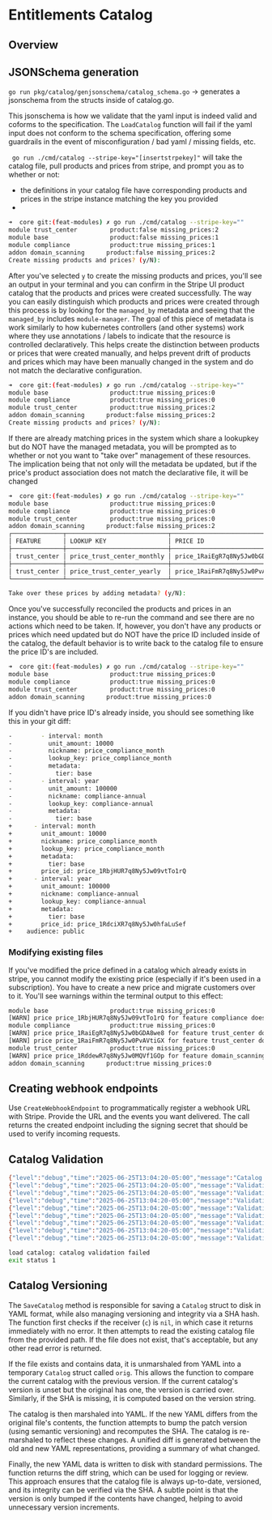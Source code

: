 # Entitlements Catalog

## Overview

## JSONSchema generation

`go run pkg/catalog/genjsonschema/catalog_schema.go` -> generates a jsonschema from the structs inside of catalog.go.

This jsonschema is how we validate that the yaml input is indeed valid and coforms to the specification. The `LoadCatalog` function will fail if the yaml input does not conform to the schema specification, offering some guardrails in the event of misconfiguration / bad yaml / missing fields, etc.

` go run ./cmd/catalog --stripe-key="[insertstrpekey]"` will take the catalog file, pull products and prices from stripe, and prompt you as to whether or not:
- the definitions in your catalog file have corresponding products and prices in the stripe instance matching the key you provided
-


```bash
➜  core git:(feat-modules) ✗ go run ./cmd/catalog --stripe-key=""
module trust_center         product:false missing_prices:2
module base                 product:false missing_prices:1
module compliance           product:true missing_prices:1
addon domain_scanning      product:false missing_prices:2
Create missing products and prices? (y/N):
```

After you've selected `y` to create the missing products and prices, you'll see an output in your terminal and you can confirm in the Stripe UI product catalog that the products and prices were created successfully. The way you can easily distinguish which products and prices were created through this process is by looking for the `managed_by` metadata and seeing that the `managed_by` includes `module-manager`. The goal of this piece of metadata is work similarly to how kubernetes controllers (and other systems) work where they use annotations / labels to indicate that the resource is controlled declaratively. This helps create the distinction between products or prices that were created manually, and helps prevent drift of products and prices which may have been manually changed in the system and do not match the declarative configuration.


```bash
➜  core git:(feat-modules) ✗ go run ./cmd/catalog --stripe-key=""
module base                 product:true missing_prices:0
module compliance           product:true missing_prices:0
module trust_center         product:true missing_prices:2
addon domain_scanning      product:false missing_prices:2
Create missing products and prices? (y/N):

```

If there are already matching prices in the system which share a lookupkey but do NOT have the managed metadata, you will be prompted as to whether or not you want to "take over" management of these resources. The implication being that not only will the metadata be updated, but if the price's product association does not match the declarative file, it will be changed

```bash
➜  core git:(feat-modules) ✗ go run ./cmd/catalog --stripe-key=""
module base                 product:true missing_prices:0
module compliance           product:true missing_prices:0
module trust_center         product:true missing_prices:0
addon domain_scanning      product:false missing_prices:2
┌──────────────┬────────────────────────────┬────────────────────────────────┬─────────┐
│ FEATURE      │ LOOKUP KEY                 │ PRICE ID                       │ MANAGED │
├──────────────┼────────────────────────────┼────────────────────────────────┼─────────┤
│ trust_center │ price_trust_center_monthly │ price_1RaiEgR7q8Ny5Jw0bGDA8we8 │         │
├──────────────┼────────────────────────────┼────────────────────────────────┼─────────┤
│ trust_center │ price_trust_center_yearly  │ price_1RaiFmR7q8Ny5Jw0PvAVtiGX │         │
└──────────────┴────────────────────────────┴────────────────────────────────┴─────────┘

Take over these prices by adding metadata? (y/N):
```

Once you've successfully reconciled the products and prices in an instance, you should be able to re-run the command and see there are no actions which need to be taken. If, however, you don't have any products or prices which need updated but do NOT have the price ID included inside of the catalog, the default behavior is to write back to the catalog file to ensure the price ID's are included.

```bash
➜  core git:(feat-modules) ✗ go run ./cmd/catalog --stripe-key=""
module base                 product:true missing_prices:0
module compliance           product:true missing_prices:0
module trust_center         product:true missing_prices:0
addon domain_scanning      product:true missing_prices:0
```

If you didn't have price ID's already inside, you should see something like this in your git diff:

```bash
-        - interval: month
-          unit_amount: 10000
-          nickname: price_compliance_month
-          lookup_key: price_compliance_month
-          metadata:
-            tier: base
-        - interval: year
-          unit_amount: 100000
-          nickname: compliance-annual
-          lookup_key: compliance-annual
-          metadata:
-            tier: base
+      - interval: month
+        unit_amount: 10000
+        nickname: price_compliance_month
+        lookup_key: price_compliance_month
+        metadata:
+          tier: base
+        price_id: price_1RbjHUR7q8Ny5Jw09vtTo1rQ
+      - interval: year
+        unit_amount: 100000
+        nickname: compliance-annual
+        lookup_key: compliance-annual
+        metadata:
+          tier: base
+        price_id: price_1RdciXR7q8Ny5Jw0hfaLuSef
+    audience: public
```

### Modifying existing files

If you've modified the price defined in a catalog which already exists in stripe, you cannot modify the existing price (especially if it's been used in a subscription). You have to create a new price and migrate customers over to it. You'll see warnings within the terminal output to this effect:

```bash
module base                 product:true missing_prices:0
[WARN] price price_1RbjHUR7q8Ny5Jw09vtTo1rQ for feature compliance does not match catalog; to modify an existing price create a new one and update subscriptions
module compliance           product:true missing_prices:0
[WARN] price price_1RaiEgR7q8Ny5Jw0bGDA8we8 for feature trust_center does not match catalog; to modify an existing price create a new one and update subscriptions
[WARN] price price_1RaiFmR7q8Ny5Jw0PvAVtiGX for feature trust_center does not match catalog; to modify an existing price create a new one and update subscriptions
module trust_center         product:true missing_prices:0
[WARN] price price_1RddewR7q8Ny5Jw0MQVf1GOp for feature domain_scanning does not match catalog; to modify an existing price create a new one and update subscriptions
addon domain_scanning      product:true missing_prices:0
```

## Creating webhook endpoints

Use `CreateWebhookEndpoint` to programmatically register a webhook URL with Stripe. Provide the URL and the events you want delivered. The call returns the created endpoint including the signing secret that should be used to verify incoming requests.

## Catalog Validation

```bash
{"level":"debug","time":"2025-06-25T13:04:20-05:00","message":"Catalog validation failed - ensure you have generated the latest schema file if you have modified the catalog structs"}
{"level":"debug","time":"2025-06-25T13:04:20-05:00","message":"Validation error: (root): version is required"}
{"level":"debug","time":"2025-06-25T13:04:20-05:00","message":"Validation error: modules.entity-management: description is required"}
{"level":"debug","time":"2025-06-25T13:04:20-05:00","message":"Validation error: modules.entity-management: Additional property Description is not allowed"}
{"level":"debug","time":"2025-06-25T13:04:20-05:00","message":"Validation error: modules.entity-management.billing.prices.0: unit_amount is required"}
{"level":"debug","time":"2025-06-25T13:04:20-05:00","message":"Validation error: modules.entity-management.billing.prices.0: Additional property Unit_amount is not allowed"}
{"level":"debug","time":"2025-06-25T13:04:20-05:00","message":"Validation error: modules.entity-management.billing.prices.0: Additional property Nickname is not allowed"}
{"level":"debug","time":"2025-06-25T13:04:20-05:00","message":"Validation error: modules.entity-management.billing.prices.0: Additional property Lookup_key is not allowed"}
{"level":"debug","time":"2025-06-25T13:04:20-05:00","message":"Validation error: modules.entity-management.billing.prices.1: unit_amount is required"}

load catalog: catalog validation failed
exit status 1
```

## Catalog Versioning

The `SaveCatalog` method is responsible for saving a `Catalog` struct to disk in YAML format, while also managing versioning and integrity via a SHA hash. The function first checks if the receiver (`c`) is `nil`, in which case it returns immediately with no error. It then attempts to read the existing catalog file from the provided path. If the file does not exist, that's acceptable, but any other read error is returned.

If the file exists and contains data, it is unmarshaled from YAML into a temporary `Catalog` struct called `orig`. This allows the function to compare the current catalog with the previous version. If the current catalog's version is unset but the original has one, the version is carried over. Similarly, if the SHA is missing, it is computed based on the version string.

The catalog is then marshaled into YAML. If the new YAML differs from the original file's contents, the function attempts to bump the patch version (using semantic versioning) and recomputes the SHA. The catalog is re-marshaled to reflect these changes. A unified diff is generated between the old and new YAML representations, providing a summary of what changed.

Finally, the new YAML data is written to disk with standard permissions. The function returns the diff string, which can be used for logging or review. This approach ensures that the catalog file is always up-to-date, versioned, and its integrity can be verified via the SHA. A subtle point is that the version is only bumped if the contents have changed, helping to avoid unnecessary version increments.
